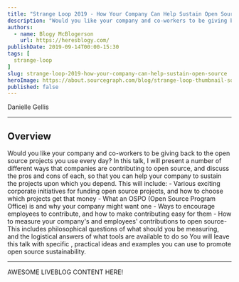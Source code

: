 ```yaml
---
title: "Strange Loop 2019 - How Your Company Can Help Sustain Open Source"
description: "Would you like your company and co-workers to be giving back to the open source projects you use every day? In this talk, I will present a number of different ways that companies are contributing to open source, and discuss the pros and cons of each, so that you can help your company to sustain the projects upon which you depend. This will include: - Various exciting corporate initiatives for funding open source projects, and how to choose which projects get that money - What an OSPO (Open Source Program Office) is and why your company might want one - Ways to encourage employees to contribute, and how to make contributing easy for them - How to measure your company's and employees' contributions to open source- This includes philosophical questions of what should you be measuring, and the logistical answers of what tools are available to do so You will leave this talk with specific , practical ideas and examples you can use to promote open source sustainability."
authors:
  - name: Blogy McBlogerson
    url: https://heresblogy.com/
publishDate: 2019-09-14T00:00-15:30
tags: [
  strange-loop
]
slug: strange-loop-2019-how-your-company-can-help-sustain-open-source
heroImage: https://about.sourcegraph.com/blog/strange-loop-thumbnail-square-v2.jpg
published: false
---
```


<div class="container p-0 liveblog-presenters">
  <div class="row m-0">
      <p class=" mr-12 m-0">
        <span class="liveblog-presenters__name">Danielle Gellis</span>
        <a href="https://twitter.com/danisyellis" target="_blank" title="Twitter"><i class="fa fa-twitter pr-2"></i></a>
        <a href="https://github.com/danisyellis" target="_blank" title="GitHub"><i class="fa fa-github pr-2"></i></a>
      </p>
  </div>
</div>

---

## Overview

Would you like your company and co-workers to be giving back to the open source projects you use every day? In this talk, I will present a number of different ways that companies are contributing to open source, and discuss the pros and cons of each, so that you can help your company to sustain the projects upon which you depend. This will include: - Various exciting corporate initiatives for funding open source projects, and how to choose which projects get that money - What an OSPO (Open Source Program Office) is and why your company might want one - Ways to encourage employees to contribute, and how to make contributing easy for them - How to measure your company's and employees' contributions to open source- This includes philosophical questions of what should you be measuring, and the logistical answers of what tools are available to do so You will leave this talk with specific , practical ideas and examples you can use to promote open source sustainability.

---

AWESOME LIVEBLOG CONTENT HERE!

<!-- Note on images
  Images (e.g. my_image.jpg) should be put in the `website/static/blog/strange-loop-2019` directory, with the path to the image in your post being `/blog/strange-loop-2019/my_image.jpg`. If you'd rather host the images somewhere else for ease of use, that's fine too.

  Please also try to keep your images to a reasonable size by:
    - Using JPEG compression, unless image is mostly solid color
    - JPEG compression set between 60%-80%
    - Resizing the image to be no wider then 750px
    - If PNG, use a tool like ImageOptim (https://imageoptim.com/mac) to optimize the file size

  I suggest re-sizing and compressing all the images in one batch as a last step.
-->
